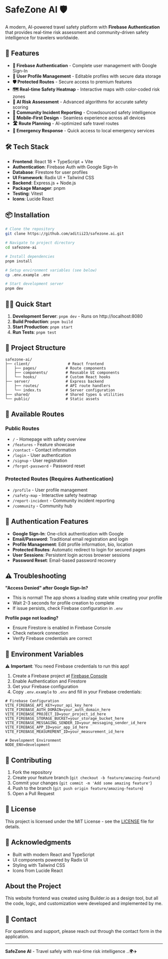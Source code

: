 # SafeZone AI 🛡️

A modern, AI-powered travel safety platform with **Firebase Authentication** that provides real-time risk assessment and community-driven safety intelligence for travelers worldwide.

## 🚀 Features

- **🔐 Firebase Authentication** - Complete user management with Google Sign-In
- **👤 User Profile Management** - Editable profiles with secure data storage
- **🛡️ Protected Routes** - Secure access to premium features
- **🗺️ Real-time Safety Heatmap** - Interactive maps with color-coded risk zones
- **🤖 AI Risk Assessment** - Advanced algorithms for accurate safety scoring  
- **📍 Community Incident Reporting** - Crowdsourced safety intelligence
- **📱 Mobile-First Design** - Seamless experience across all devices
- **🛣️ Route Planning** - AI-optimized safe travel routes
- **🚨 Emergency Response** - Quick access to local emergency services

## 🛠️ Tech Stack

- **Frontend**: React 18 + TypeScript + Vite
- **Authentication**: Firebase Auth with Google Sign-In
- **Database**: Firestore for user profiles
- **UI Framework**: Radix UI + Tailwind CSS
- **Backend**: Express.js + Node.js
- **Package Manager**: pnpm
- **Testing**: Vitest
- **Icons**: Lucide React

## 📦 Installation

```bash
# Clone the repository
git clone https://github.com/aditii23/safezone.ai.git

# Navigate to project directory
cd safezone-ai

# Install dependencies
pnpm install

# Setup environment variables (see below)
cp .env.example .env

# Start development server
pnpm dev
```

## 🏃‍♂️ Quick Start

1. **Development Server**: `pnpm dev` - Runs on http://localhost:8080
2. **Build Production**: `pnpm build`
3. **Start Production**: `pnpm start`
4. **Run Tests**: `pnpm test`

## 📁 Project Structure

```
safezone-ai/
├── client/                 # React frontend
│   ├── pages/             # Route components
│   ├── components/        # Reusable UI components
│   └── hooks/             # Custom React hooks
├── server/                # Express backend
│   ├── routes/            # API route handlers
│   └── index.ts           # Server configuration
├── shared/                # Shared types & utilities
└── public/                # Static assets
```

## 🎯 Available Routes

### Public Routes
- `/` - Homepage with safety overview
- `/features` - Feature showcase  
- `/contact` - Contact information
- `/login` - User authentication
- `/signup` - User registration
- `/forgot-password` - Password reset

### Protected Routes (Requires Authentication)
- `/profile` - User profile management
- `/safety-map` - Interactive safety heatmap
- `/report-incident` - Community incident reporting
- `/community` - Community hub

## 🔐 Authentication Features

- **Google Sign-In**: One-click authentication with Google
- **Email/Password**: Traditional email registration and login
- **Profile Management**: Edit profile information, bio, location
- **Protected Routes**: Automatic redirect to login for secured pages
- **User Sessions**: Persistent login across browser sessions
- **Password Reset**: Email-based password recovery

## ⚠️ Troubleshooting

**"Access Denied" after Google Sign-In?**
- This is normal! The app shows a loading state while creating your profile
- Wait 2-3 seconds for profile creation to complete
- If issue persists, check Firebase configuration in `.env`

**Profile page not loading?**
- Ensure Firestore is enabled in Firebase Console
- Check network connection
- Verify Firebase credentials are correct

## 🔧 Environment Variables

⚠️ **Important**: You need Firebase credentials to run this app!

1. Create a Firebase project at [Firebase Console](https://console.firebase.google.com/)
2. Enable Authentication and Firestore
3. Get your Firebase configuration
4. Copy `.env.example` to `.env` and fill in your Firebase credentials:

```env
# Firebase Configuration
VITE_FIREBASE_API_KEY=your_api_key_here
VITE_FIREBASE_AUTH_DOMAIN=your_auth_domain_here
VITE_FIREBASE_PROJECT_ID=your_project_id_here
VITE_FIREBASE_STORAGE_BUCKET=your_storage_bucket_here
VITE_FIREBASE_MESSAGING_SENDER_ID=your_messaging_sender_id_here
VITE_FIREBASE_APP_ID=your_app_id_here
VITE_FIREBASE_MEASUREMENT_ID=your_measurement_id_here

# Development Environment
NODE_ENV=development
```

## 🤝 Contributing

1. Fork the repository
2. Create your feature branch (`git checkout -b feature/amazing-feature`)
3. Commit your changes (`git commit -m 'Add some amazing feature'`)
4. Push to the branch (`git push origin feature/amazing-feature`)
5. Open a Pull Request

## 📝 License

This project is licensed under the MIT License - see the [LICENSE](LICENSE) file for details.

## 🙏 Acknowledgments

- Built with modern React and TypeScript
- UI components powered by Radix UI
- Styling with Tailwind CSS
- Icons from Lucide React

## About the Project
This website frontend was created using Builder.io as a design tool, but all the code, logic, and customization were developed and implemented by me.

## 📧 Contact

For questions and support, please reach out through the contact form in the application.

---

**SafeZone AI** - Travel safely with real-time risk intelligence ..🌍✈️
